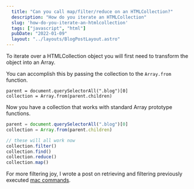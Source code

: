 ```yaml
---
  title: "Can you call map/filter/reduce on an HTMLCollection?"
  description: "How do you iterate an HTMLCollection"
  slug: 'how-do-you-iterate-an-htmlcollection'
  tags: ["javascript", "html"]
  pubDate: "2022-01-09"
  layout: "../layouts/BlogPostLayout.astro"
---
```


To iterate over a HTMLCollection object you will first need to transform the object into an Array.

You can accomplish this by passing the collection to the `Array.from` function.

```
parent = document.querySelectorAll(".blog")[0]
collection = Array.from(parent.children)
```

Now you have a collection that works with standard Array prototype functions.

```javascript
parent = document.querySelectorAll(".blog")[0]
collection = Array.from(parent.children)

// these will all work now
collection.filter()
collection.find()
collection.reduce()
collection.map()
```

For more filtering joy, I wrote a post on retrieving and filtering previously executed [mac commands](https://tinytechtuts.com/2021-how-to-get-and-filter-previously-executed-commands-macos/).